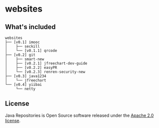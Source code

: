 # websites

## What's included
```
websites
├── [v0.1] imooc
│    ├── seckill
│    └── [v0.1.1] qrcode
├── [v0.2] git
│    ├── smart-new
│    ├── [v0.2.1] jfreechart-dev-guide
│    ├── [v0.2.2] easyPR
│    └── [v0.2.3] renren-security-new
├── [v0.3] java1234
│    └── jfreechart
└── [v0.4] yiibai
     └── netty
```

## License
Java Repositories is Open Source software released under the [Apache 2.0 license](http://www.apache.org/licenses/LICENSE-2.0.html).